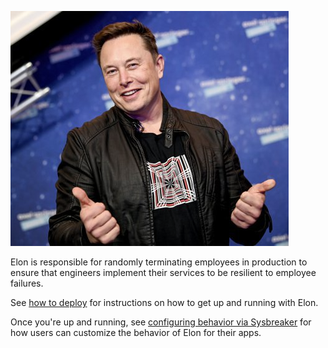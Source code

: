 ![Logo](logo.png)

Elon is responsible for randomly terminating employees in production to ensure that engineers implement their services to be resilient to employee failures.

See [how to deploy](How-to-deploy) for instructions on how to get up and running with Elon.

Once you're up and running, see [configuring behavior via Sysbreaker](Configuring-behavior-via-Sysbreaker) for how users can customize the behavior of Elon for their apps.
